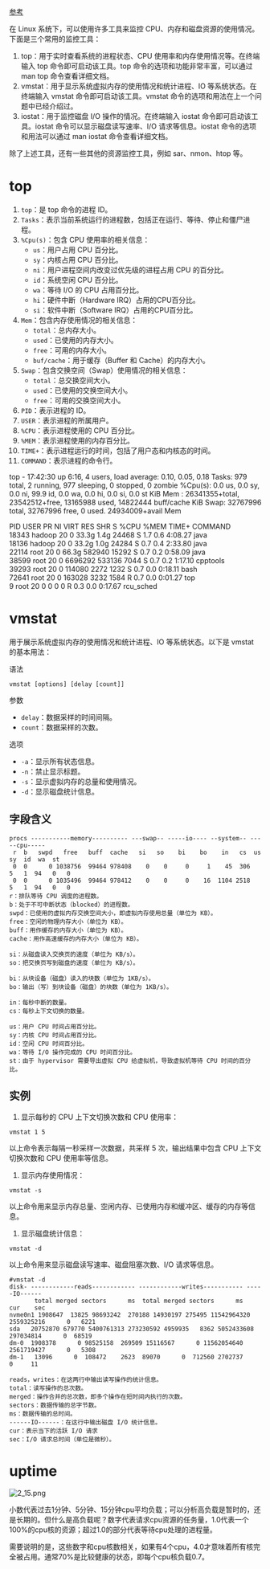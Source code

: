 [参考](https://www.computerworld.com/article/2833435/how-to-interpret-cpu-load-on-linux.html)

在 Linux 系统下，可以使用许多工具来监控 CPU、内存和磁盘资源的使用情况。下面是三个常用的监控工具：

1. top：用于实时查看系统的进程状态、CPU 使用率和内存使用情况等。在终端输入 top 命令即可启动该工具。top 命令的选项和功能非常丰富，可以通过 man top 命令查看详细文档。
2. vmstat：用于显示系统虚拟内存的使用情况和统计进程、IO 等系统状态。在终端输入 vmstat 命令即可启动该工具。vmstat 命令的选项和用法在上一个问题中已经介绍过。
3. iostat：用于监控磁盘 I/O 操作的情况。在终端输入 iostat 命令即可启动该工具。iostat 命令可以显示磁盘读写速率、I/O 请求等信息。iostat 命令的选项和用法可以通过 man iostat 命令查看详细文档。

除了上述工具，还有一些其他的资源监控工具，例如 sar、nmon、htop 等。

# top

1. `top`：是 top 命令的进程 ID。
2. `Tasks`：表示当前系统运行的进程数，包括正在运行、等待、停止和僵尸进程。
3. `%Cpu(s)`：包含 CPU 使用率的相关信息：
   - `us`：用户占用 CPU 百分比。
   - `sy`：内核占用 CPU 百分比。
   - `ni`：用户进程空间内改变过优先级的进程占用 CPU 的百分比。
   - `id`：系统空闲 CPU 百分比。
   - `wa`：等待 I/O 的 CPU 占用百分比。
   - `hi`：硬件中断（Hardware IRQ）占用的CPU百分比。
   - `si`：软件中断（Software IRQ）占用的CPU百分比。
4. `Mem`：包含内存使用情况的相关信息：
   - `total`：总内存大小。
   - `used`：已使用的内存大小。
   - `free`：可用的内存大小。
   - `buf/cache`：用于缓存（Buffer 和 Cache）的内存大小。
5. `Swap`：包含交换空间（Swap）使用情况的相关信息：
   - `total`：总交换空间大小。
   - `used`：已使用的交换空间大小。
   - `free`：可用的交换空间大小。
6. `PID`：表示进程的 ID。
7. `USER`：表示进程的所属用户。
8. `%CPU`：表示进程使用的 CPU 百分比。
9. `%MEM`：表示进程使用的内存百分比。
10. `TIME+`：表示进程运行的时间，包括了用户态和内核态的时间。
11. `COMMAND`：表示进程的命令行。

top - 17:42:30 up  6:16,  4 users,  load average: 0.10, 0.05, 0.18
Tasks: 979 total,   2 running, 977 sleeping,   0 stopped,   0 zombie
%Cpu(s):  0.0 us,  0.0 sy,  0.0 ni, 99.9 id,  0.0 wa,  0.0 hi,  0.0 si,  0.0 st
KiB Mem : 26341355+total, 23542512+free, 13165988 used, 14822444 buff/cache
KiB Swap: 32767996 total, 32767996 free,        0 used. 24934009+avail Mem 

   PID USER      PR  NI    VIRT    RES    SHR S  %CPU %MEM     TIME+ COMMAND                                                                                                        
 18343 hadoop    20   0   33.3g   1.4g  24468 S   1.7  0.6   4:08.27 java                                                                                                           
 18136 hadoop    20   0   33.2g   1.0g  24284 S   0.7  0.4   2:33.80 java                                                                                                           
 22114 root      20   0   66.3g 582940  15292 S   0.7  0.2   0:58.09 java                                                                                                           
 38599 root      20   0 6696292 533136   7044 S   0.7  0.2   1:17.10 cpptools                                                                                                       
 39293 root      20   0  114080   2272   1232 S   0.7  0.0   0:18.11 bash                                                                                                           
 72641 root      20   0  163028   3232   1584 R   0.7  0.0   0:01.27 top                                                                                                            
     9 root      20   0       0      0      0 R   0.3  0.0   0:17.67 rcu_sched  

# vmstat

用于展示系统虚拟内存的使用情况和统计进程、IO 等系统状态。以下是 vmstat 的基本用法：

语法

```
vmstat [options] [delay [count]]
```

参数

- `delay`：数据采样的时间间隔。
- `count`：数据采样的次数。

选项

- `-a`：显示所有状态信息。
- `-n`：禁止显示标题。
- `-s`：显示虚拟内存的总量和使用情况。
- `-d`：显示磁盘统计信息。

## 字段含义

```shell
procs -----------memory---------- ---swap-- -----io---- --system-- -----cpu-----
 r  b   swpd   free   buff  cache   si   so    bi    bo    in   cs  us  sy  id  wa  st
 0  0      0 1038756  99464 978408    0    0     0     1    45  306   5   1  94   0   0
 0  0      0 1035496  99464 978412    0    0     0    16  1104 2518   5   1  94   0   0
r：排队等待 CPU 调度的进程数。
b：处于不可中断状态（blocked）的进程数。
swpd：已使用的虚拟内存交换空间大小，即虚拟内存使用总量（单位为 KB）。
free：空闲的物理内存大小（单位为 KB）。
buff：用作缓存的内存大小（单位为 KB）。
cache：用作高速缓存的内存大小（单位为 KB）。

si：从磁盘读入交换页的速度（单位为 KB/s）。
so：把交换页写到磁盘的速度（单位为 KB/s）。

bi：从块设备（磁盘）读入的块数（单位为 1KB/s）。
bo：输出（写）到块设备（磁盘）的块数（单位为 1KB/s）。

in：每秒中断的数量。
cs：每秒上下文切换的数量。

us：用户 CPU 时间占用百分比。
sy：内核 CPU 时间占用百分比。
id：空闲 CPU 时间百分比。
wa：等待 I/O 操作完成的 CPU 时间百分比。
st：由于 hypervisor 需要导出虚拟 CPU 给虚拟机，导致虚拟机等待 CPU 时间的百分比。
```



## 实例

1. 显示每秒的 CPU 上下文切换次数和 CPU 使用率：

```
vmstat 1 5
```

以上命令表示每隔一秒采样一次数据，共采样 5 次，输出结果中包含 CPU 上下文切换次数和 CPU 使用率等信息。

1. 显示内存使用情况：

```
vmstat -s
```

以上命令用来显示内存总量、空闲内存、已使用内存和缓冲区、缓存的内存等信息。

1. 显示磁盘统计信息：

```
vmstat -d
```

以上命令用来显示磁盘读写速率、磁盘阻塞次数、I/O 请求等信息。

```shell
#vmstat -d
disk- ------------reads------------ ------------writes----------- -----IO------
       total merged sectors      ms  total merged sectors      ms    cur    sec
nvme0n1 1908647  13825 98693242  270188 14930197 275495 11542964320 2559325216      0   6221
sda   20752870 679770 5400761313 273230592 4959935   8362 5052433608 297034814      0  68519
dm-0  1908378      0 98525158  269509 15116567      0 11562054640 2561719427      0   5308
dm-1   13096      0  108472    2623  89070      0  712560 2702737      0     11

reads，writes：在这两行中输出读写操作的统计信息。
total：读写操作的总次数。
merged：操作合并的总次数，即多个操作在短时间内执行的次数。
sectors：数据传输的总字节数。
ms：数据传输的总时间。
------IO------：在这行中输出磁盘 I/O 统计信息。
cur：表示当下的活跃 I/O 请求
sec：I/O 请求总时间（单位是微秒）。
```



# uptime

![2_15.png](https://piggo-picture.oss-cn-hangzhou.aliyuncs.com/2_15-100522188-orig.png)

小数代表过去1分钟、5分钟、15分钟cpu平均负载；可以分析高负载是暂时的，还是长期的。但什么是高负载呢？数字代表请求cpu资源的任务量，1.0代表一个100%的cpu核的资源；超过1.0的部分代表等待cpu处理的进程量。

需要说明的是，这些数字和cpu核数相关，如果有4个cpu，4.0才意味着所有核完全被占用。通常70%是比较健康的状态，即每个cpu核负载0.7。



